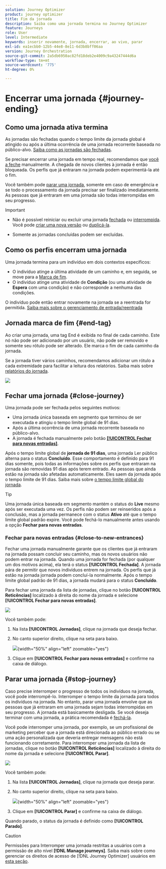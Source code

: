 ```yaml
---
solution: Journey Optimizer
product: journey optimizer
title: Fim da jornada
description: Saiba como uma jornada termina no Journey Optimizer
feature: Journeys
role: User
level: Intermediate
keywords: inserir novamente, jornada, encerrar, ao vivo, parar
exl-id: ea1ecbb0-12b5-44e8-8e11-6d3b8bff06aa
version: Journey Orchestration
source-git-commit: 2a5db6950ac82fd18deb2e4009c9a43247444d6a
workflow-type: tm+mt
source-wordcount: '775'
ht-degree: 0%

---
```


# Encerrar uma jornada {#journey-ending}

## Como uma jornada ativa termina

As jornadas são fechadas quando o tempo limite da jornada global é atingido ou após a última ocorrência de uma jornada recorrente baseada no público-alvo. [Saiba como as jornadas são fechadas](#close-journey).

Se precisar encerrar uma jornada em tempo real, recomendamos que [você a feche](#close-to-new-entrances) manualmente. A chegada de novos clientes à jornada é então bloqueada. Os perfis que já entraram na jornada podem experimentá-la até o fim.

Você também pode [parar uma jornada](#stop-journey), somente em caso de emergência e se todo o processamento da jornada precisar ser finalizado imediatamente. As pessoas que já entraram em uma jornada são todas interrompidas em seu progresso.

>[!IMPORTANT]
>
>* Não é possível reiniciar ou excluir uma jornada [fechada](#close-journey) ou [interrompida](#stop-journey). Você pode [criar uma nova versão](publishing-the-journey.md#journey-versions-journey-versions) ou [duplicá-la](journey-ui.md#duplicate-a-journey-duplicate-a-journey).
>
>* Somente as jornadas concluídas podem ser excluídas.

## Como os perfis encerram uma jornada

Uma jornada termina para um indivíduo em dois contextos específicos:

* O indivíduo atinge a última atividade de um caminho e, em seguida, se move para a [Marca de fim](#end-tag).
* O indivíduo atinge uma atividade de **Condição** (ou uma atividade de **Espera** com uma condição) e não corresponde a nenhuma das condições.

O indivíduo pode então entrar novamente na jornada se a reentrada for permitida. [Saiba mais sobre o gerenciamento de entrada/reentrada](../building-journeys/journey-properties.md#entrance)

## Jornada marca de fim {#end-tag}

Ao criar uma jornada, uma tag End é exibida no final de cada caminho. Este nó não pode ser adicionado por um usuário, não pode ser removido e somente seu rótulo pode ser alterado. Ele marca o fim de cada caminho da jornada.

Se a jornada tiver vários caminhos, recomendamos adicionar um rótulo a cada extremidade para facilitar a leitura dos relatórios. Saiba mais sobre [relatórios do jornada](../reports/live-report.md).

![](assets/journey-end.png)

## Fechar uma jornada {#close-journey}

Uma jornada pode ser fechada pelos seguintes motivos:

* Uma jornada única baseada em segmento que terminou de ser executada e atingiu o tempo limite global de 91 dias.
* Após a última ocorrência de uma jornada recorrente baseada no público-alvo.
* A jornada é fechada manualmente pelo botão [**[!UICONTROL Fechar para novas entradas]**](#close-to-new-entrances).

Após o tempo limite global de **jornada de 91 dias**, uma jornada Ler público alterna para o status **Concluído**. Esse comportamento é definido para 91 dias somente, pois todas as informações sobre os perfis que entraram na jornada são removidas 91 dias após terem entrado. As pessoas que ainda estão na jornada são afetadas automaticamente. Eles saem da jornada após o tempo limite de 91 dias.  Saiba mais sobre [o tempo limite global do jornada](../building-journeys/journey-properties.md#global_timeout).

>[!TIP]
>
>Uma jornada única baseada em segmento mantém o status do **Live** mesmo após ser executada uma vez. Os perfis não podem ser reinseridos após a conclusão, mas a jornada permanece com o status **Ativo** até que o tempo limite global padrão expire. Você pode fechá-lo manualmente antes usando a opção **Fechar para novas entradas**.

### Fechar para novas entradas {#close-to-new-entrances}

Fechar uma jornada manualmente garante que os clientes que já entraram na jornada possam concluir seu caminho, mas os novos usuários não podem entrar na jornada. Quando uma jornada for fechada (por qualquer um dos motivos acima), ela terá o status **[!UICONTROL Fechada]**. A jornada pára de permitir que novos indivíduos entrem na jornada. Os perfis que já estão na jornada jornada podem concluí-la normalmente. Após o tempo limite global padrão de 91 dias, a jornada mudará para o status **Concluído**.

Para fechar uma jornada da lista de jornadas, clique no botão **[!UICONTROL Reticências]** localizado à direita do nome da jornada e selecione **[!UICONTROL Fechar para novas entradas]**.

![](assets/journey-finish-quick-action.png)

Você também pode:

1. Na lista **[!UICONTROL Jornadas]**, clique na jornada que deseja fechar.
1. No canto superior direito, clique na seta para baixo.

   ![](assets/finish_drop_down_list.png){width="50%" align="left" zoomable="yes"}

1. Clique em **[!UICONTROL Fechar para novas entradas]** e confirme na caixa de diálogo.




## Parar uma jornada {#stop-journey}

Caso precise interromper o progresso de todos os indivíduos na jornada, você pode interrompê-lo. Interromper o tempo limite da jornada para todos os indivíduos na jornada. No entanto, parar uma jornada envolve que as pessoas que já entraram em uma jornada sejam todas interrompidas em seu progresso. A jornada está basicamente desligada. Se você deseja terminar com uma jornada, a prática recomendada é [fechá-la](#close-journey).

Você pode interromper uma jornada, por exemplo, se um profissional de marketing perceber que a jornada está direcionada ao público errado ou se uma ação personalizada que deveria entregar mensagens não está funcionando corretamente. Para interromper uma jornada da lista de jornadas, clique no botão **[!UICONTROL Reticências]** localizado à direita do nome da jornada e selecione **[!UICONTROL Parar]**.

![](assets/journey-finish-quick-action.png)

Você também pode:

1. Na lista **[!UICONTROL Jornadas]**, clique na jornada que deseja parar.
1. No canto superior direito, clique na seta para baixo.

   ![](assets/finish_drop_down_list2.png){width="50%" align="left" zoomable="yes"}

1. Clique em **[!UICONTROL Parar]** e confirme na caixa de diálogo.

Quando parado, o status da jornada é definido como **[!UICONTROL Parado]**.

>[!CAUTION]
>
>Permissões para Interromper uma jornada restritas a usuários com a permissão de alto nível **[!DNL Manage journeys]**. Saiba mais sobre como gerenciar os direitos de acesso de [!DNL Journey Optimizer] usuários em [esta seção](../administration/permissions-overview.md).
